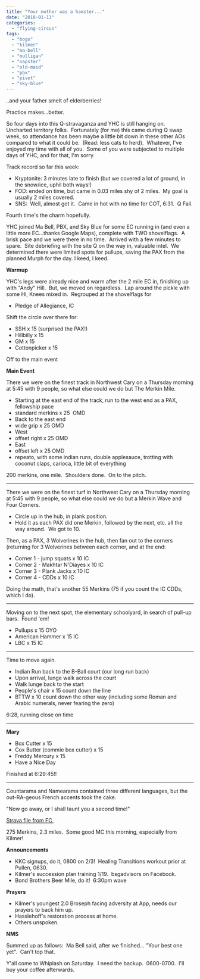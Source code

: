 ```yaml
---
title: "Your mother was a hamster..."
date: "2018-01-11"
categories: 
  - "flying-circus"
tags: 
  - "bogo"
  - "kilmer"
  - "ma-bell"
  - "mulligan"
  - "napster"
  - "old-maid"
  - "pbx"
  - "pivot"
  - "sky-blue"
---
```


..and your father smelt of elderberries!

Practice makes...better.

So four days into this Q-stravaganza and YHC is still hanging on.  Uncharted territory folks.  Fortunately (for me) this came during Q swap week, so attendance has been maybe a little bit down in these other AOs compared to what it could be.  (Read: less cats to herd).  Whatever, I've enjoyed my time with all of you.  Some of you were subjected to multiple days of YHC, and for that, I'm sorry.

Track record so far this week:

- Kryptonite: 3 minutes late to finish (but we covered a lot of ground, in the snow/ice, uphil both ways!)
- FOD: ended on time, but came in 0.03 miles shy of 2 miles.  My goal is usually 2 miles covered.
- SNS:  Well, almost got it.  Came in hot with no time for COT, 6:31.  Q Fail.

Fourth time's the charm hopefully.

YHC joined Ma Bell, PBX, and Sky Blue for some EC running in (and even a little more EC...thanks Google Maps), complete with TWO shovelflags.  A brisk pace and we were there in no time.  Arrived with a few minutes to spare.  Site debriefing with the site Q on the way in, valuable intel.  We determined there were limited spots for pullups, saving the PAX from the planned Murph for the day. I keed, I keed.

**Warmup**

YHC's legs were already nice and warm after the 2 mile EC in, finishing up with "Andy" Hill.  But, we moved on regardless.  Lap around the pickle with some Hi, Knees mixed in.  Regrouped at the shovelflags for

- Pledge of Allegiance, IC

Shift the circle over there for:

- SSH x 15 (surprised the PAX!)
- Hillbilly x 15
- GM x 15
- Cottonpicker x 15

Off to the main event

**Main Event**

There we were on the finest track in Northwest Cary on a Thursday morning at 5:45 with 9 people, so what else could we do but The Merkin Mile.

- Starting at the east end of the track, run to the west end as a PAX, fellowship pace
- standard merkins x 25  OMD
- Back to the east end
- wide grip x 25 OMD
- West
- offset right x 25 OMD
- East
- offset left x 25 OMD
- repeato, with some indian runs, double applesauce, trotting with coconut claps, carioca, little bit of everything

200 merkins, one mile.  Shoulders done.  On to the pitch.

* * *

There we were on the finest turf in Northwest Cary on a Thursday morning at 5:45 with 9 people, so what else could we do but a Merkin Wave and Four Corners.

- Circle up in the hub, in plank position.
- Hold it as each PAX did one Merkin, followed by the next, etc. all the way around.  We got to 10.

Then, as a PAX, 3 Wolverines in the hub, then fan out to the corners (returning for 3 Wolverines between each corner, and at the end:

- Corner 1 - jump squats x 10 IC
- Corner 2 - Makhtar N'Diayes x 10 IC
- Corner 3 - Plank Jacks x 10 IC
- Corner 4 - CDDs x 10 IC

Doing the math, that's another 55 Merkins (75 if you count the IC CDDs, which I do).

* * *

Moving on to the next spot, the elementary schoolyard, in search of pull-up bars.  Found 'em!

- Pullups x 15 OYO
- American Hammer x 15 IC
- LBC x 15 IC

* * *

Time to move again.

- Indian Run back to the B-Ball court (our long run back)
- Upon arrival, lunge walk across the court
- Walk lunge back to the start
- People's chair x 15 count down the line
- BTTW x 10 count down the other way (including some Roman and Arabic numerals, never fearing the zero)

6:28, running close on time

* * *

**Mary**

- Box Cutter x 15
- Cox Butter (commie box cutter) x 15
- Freddy Mercury x 15
- Have a Nice Day

Finished at 6:29:45!!

* * *

Countarama and Namearama contained three different languages, but the out-RA-geous French accents took the cake.

"Now go away, or I shall taunt you a second time!"

[Strava file from FC,](https://www.strava.com/activities/1351499638)

275 Merkins, 2.3 miles.  Some good MC this morning, especially from Kilmer!

**Announcements**

- KKC signups, do it, 0800 on 2/3!  Healing Transitions workout prior at Pullen, 0630.
- Kilmer's succession plan training 1/19.  bsgadvisors on Facebook.
- Bond Brothers Beer Mile, do it!  6:30pm wave

**Prayers**

- Kilmer's youngest 2.0 Broseph facing adversity at App, needs our prayers to back him up.
- Hasslehoff's restoration process at home.
- Others unspoken.

**NMS**

Summed up as follows:  Ma Bell said, after we finished... "Your best one yet".  Can't top that.

Y'all come to Whiplash on Saturday.  I need the backup.  0600-0700.  I'll buy your coffee afterwards.
